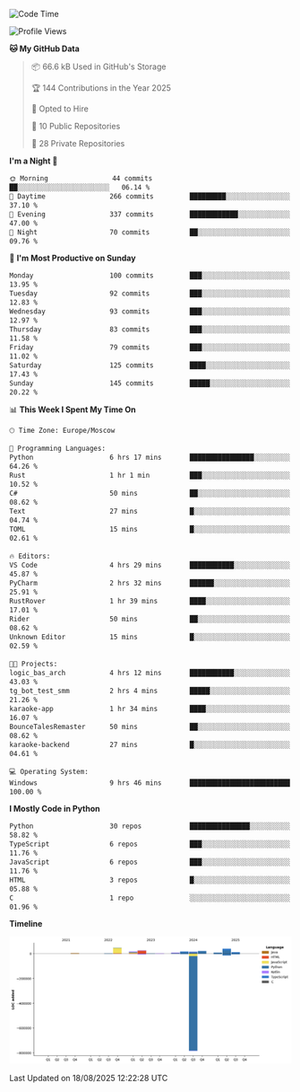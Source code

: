 <!--START_SECTION:waka-->
![Code Time](http://img.shields.io/badge/Code%20Time-789%20hrs%2034%20mins-blue)

![Profile Views](http://img.shields.io/badge/Profile%20Views-0-blue)

**🐱 My GitHub Data** 

> 📦 66.6 kB Used in GitHub's Storage 
 > 
> 🏆 144 Contributions in the Year 2025
 > 
> 💼 Opted to Hire
 > 
> 📜 10 Public Repositories 
 > 
> 🔑 28 Private Repositories 
 > 
**I'm a Night 🦉** 

```text
🌞 Morning                44 commits          ██░░░░░░░░░░░░░░░░░░░░░░░   06.14 % 
🌆 Daytime                266 commits         █████████░░░░░░░░░░░░░░░░   37.10 % 
🌃 Evening                337 commits         ████████████░░░░░░░░░░░░░   47.00 % 
🌙 Night                  70 commits          ██░░░░░░░░░░░░░░░░░░░░░░░   09.76 % 
```
📅 **I'm Most Productive on Sunday** 

```text
Monday                   100 commits         ███░░░░░░░░░░░░░░░░░░░░░░   13.95 % 
Tuesday                  92 commits          ███░░░░░░░░░░░░░░░░░░░░░░   12.83 % 
Wednesday                93 commits          ███░░░░░░░░░░░░░░░░░░░░░░   12.97 % 
Thursday                 83 commits          ███░░░░░░░░░░░░░░░░░░░░░░   11.58 % 
Friday                   79 commits          ███░░░░░░░░░░░░░░░░░░░░░░   11.02 % 
Saturday                 125 commits         ████░░░░░░░░░░░░░░░░░░░░░   17.43 % 
Sunday                   145 commits         █████░░░░░░░░░░░░░░░░░░░░   20.22 % 
```


📊 **This Week I Spent My Time On** 

```text
🕑︎ Time Zone: Europe/Moscow

💬 Programming Languages: 
Python                   6 hrs 17 mins       ████████████████░░░░░░░░░   64.26 % 
Rust                     1 hr 1 min          ███░░░░░░░░░░░░░░░░░░░░░░   10.52 % 
C#                       50 mins             ██░░░░░░░░░░░░░░░░░░░░░░░   08.62 % 
Text                     27 mins             █░░░░░░░░░░░░░░░░░░░░░░░░   04.74 % 
TOML                     15 mins             █░░░░░░░░░░░░░░░░░░░░░░░░   02.61 % 

🔥 Editors: 
VS Code                  4 hrs 29 mins       ███████████░░░░░░░░░░░░░░   45.87 % 
PyCharm                  2 hrs 32 mins       ██████░░░░░░░░░░░░░░░░░░░   25.91 % 
RustRover                1 hr 39 mins        ████░░░░░░░░░░░░░░░░░░░░░   17.01 % 
Rider                    50 mins             ██░░░░░░░░░░░░░░░░░░░░░░░   08.62 % 
Unknown Editor           15 mins             █░░░░░░░░░░░░░░░░░░░░░░░░   02.59 % 

🐱‍💻 Projects: 
logic_bas_arch           4 hrs 12 mins       ███████████░░░░░░░░░░░░░░   43.03 % 
tg_bot_test_smm          2 hrs 4 mins        █████░░░░░░░░░░░░░░░░░░░░   21.26 % 
karaoke-app              1 hr 34 mins        ████░░░░░░░░░░░░░░░░░░░░░   16.07 % 
BounceTalesRemaster      50 mins             ██░░░░░░░░░░░░░░░░░░░░░░░   08.62 % 
karaoke-backend          27 mins             █░░░░░░░░░░░░░░░░░░░░░░░░   04.61 % 

💻 Operating System: 
Windows                  9 hrs 46 mins       █████████████████████████   100.00 % 
```

**I Mostly Code in Python** 

```text
Python                   30 repos            ███████████████░░░░░░░░░░   58.82 % 
TypeScript               6 repos             ███░░░░░░░░░░░░░░░░░░░░░░   11.76 % 
JavaScript               6 repos             ███░░░░░░░░░░░░░░░░░░░░░░   11.76 % 
HTML                     3 repos             █░░░░░░░░░░░░░░░░░░░░░░░░   05.88 % 
C                        1 repo              ░░░░░░░░░░░░░░░░░░░░░░░░░   01.96 % 
```



**Timeline**

![Lines of Code chart](https://raw.githubusercontent.com/adlemx/adlemx/main/assets/bar_graph.png)


 Last Updated on 18/08/2025 12:22:28 UTC
<!--END_SECTION:waka-->
